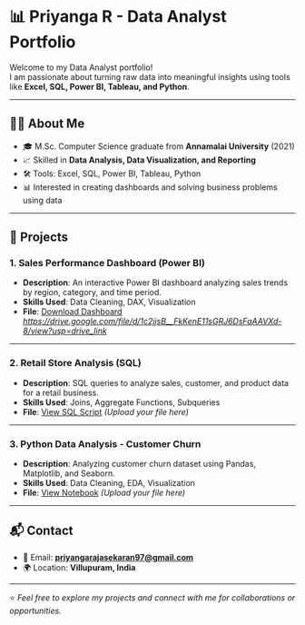 # 📊 Priyanga R - Data Analyst Portfolio

Welcome to my Data Analyst portfolio!  
I am passionate about turning raw data into meaningful insights using tools like **Excel, SQL, Power BI, Tableau, and Python**.

---

## 🧑‍💻 About Me
- 🎓 M.Sc. Computer Science graduate from **Annamalai University** (2021)  
- 📈 Skilled in **Data Analysis, Data Visualization, and Reporting**  
- 🛠 Tools: Excel, SQL, Power BI, Tableau, Python  
- 📊 Interested in creating dashboards and solving business problems using data  

---

## 📂 Projects

### 1. Sales Performance Dashboard (Power BI)
- **Description**: An interactive Power BI dashboard analyzing sales trends by region, category, and time period.
- **Skills Used**: Data Cleaning, DAX, Visualization
- **File**: [Download Dashboard](./Sales_Performance.pbix) *https://drive.google.com/file/d/1c2jjsB__FkKenE11sGRJ6DsFaAAVXd-8/view?usp=drive_link*

---

### 2. Retail Store Analysis (SQL)
- **Description**: SQL queries to analyze sales, customer, and product data for a retail business.
- **Skills Used**: Joins, Aggregate Functions, Subqueries
- **File**: [View SQL Script](./Retail_Analysis.sql) *(Upload your file here)*

---

### 3. Python Data Analysis - Customer Churn
- **Description**: Analyzing customer churn dataset using Pandas, Matplotlib, and Seaborn.
- **Skills Used**: Data Cleaning, EDA, Visualization
- **File**: [View Notebook](./Customer_Churn_Analysis.ipynb) *(Upload your file here)*

---

## 📬 Contact
- 📧 Email: **priyangarajasekaran97@gmail.com**  
- 🌍 Location: **Villupuram, India**  

---

⭐ *Feel free to explore my projects and connect with me for collaborations or opportunities.*

